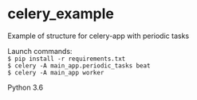 # celery_example
Example of structure for celery-app with periodic tasks

Launch commands:  
`$ pip install -r requirements.txt`  
`$ celery -A main_app.periodic_tasks beat`  
`$ celery -A main_app worker`

Python 3.6